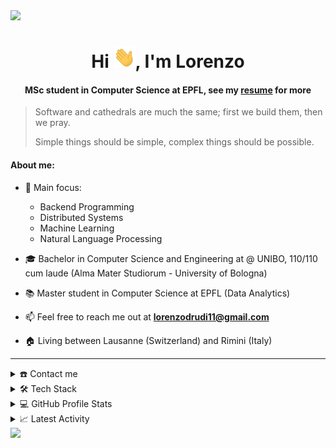<!--horizontal divider(gradiant)-->
<img src="https://user-images.githubusercontent.com/73097560/115834477-dbab4500-a447-11eb-908a-139a6edaec5c.gif">

<div align="center">
<h1 align="center">Hi <img width="35" src="https://github.com/drudilorenzo/drudilorenzo/blob/main/resources/waving.gif">, I'm Lorenzo</h1>
<h4 align="center">MSc student in Computer Science at EPFL, see my <a href="https://github.com/drudilorenzo/drudilorenzo/blob/main/resources/CV_LorenzoDrudi.pdf" target="_blank">resume</a> for more</h4>
</div>

> Software and cathedrals are much the same; first we build them, then we pray.
>
> Simple things should be simple, complex things should be possible.

<!--Intro start-->
#### About me:
- 🔭 Main focus:
  - Backend Programming
  - Distributed Systems
  - Machine Learning
  - Natural Language Processing

- 🎓 Bachelor in Computer Science and Engineering at @ UNIBO, 110/110 cum laude (Alma Mater Studiorum - University of Bologna)

- 📚 Master student in Computer Science at EPFL (Data Analytics)

- 📫 Feel free to reach me out at **lorenzodrudi11@gmail.com**

- 🏠 Living between Lausanne (Switzerland) and Rimini (Italy)
<!--Intro end-->

-----

<details>
  <summary>☎️ Contact me</summary>
<div>
  <samp>
    <h2 align="center">You can reach me by:</h2>
    <p align="center">
      <br/>
      <a href="https://www.linkedin.com/in/drudilorenzo/" target="blank"><img align="center"
         src="https://img.shields.io/badge/linkedin-%231DA1F2.svg?style=for-the-badge&logo=linkedin&logoColor=white"
         alt="drudilorenzo" height="30"/></a>
      <a href="mailto:lorenzodrudi11@gmail.com" target="blank"><img align="center"
         src="https://img.shields.io/badge/gmail-EA4335.svg?style=for-the-badge&logo=gmail&logoColor=white"
         alt="drudilorenzo" height="30"/></a>
      <a href="https://instagram.com/drudao_" target="blank"><img align="center"
         src="https://img.shields.io/badge/instagram-%23E4405F.svg?style=for-the-badge&logo=Instagram&logoColor=white"
         alt="drudilorenzo" height="30"/></a>
    </p>
  </samp>
</div>
</details>

<details>
  <summary>🛠️ Tech Stack</summary>
  
<div align="center">
  
#####  Programming languages

![JavaScript](https://img.shields.io/badge/JavaScript-F7DF1E?style=flat-square&logo=JavaScript&logoColor=white)
![TypeScript](https://img.shields.io/badge/typescript-%23007ACC.svg?style=flat-square&logo=typescript&logoColor=white)
![Python](https://img.shields.io/badge/Python-3776AB?style=flat-square&logo=Python&logoColor=white)
![C](https://img.shields.io/badge/C-A8B9CC?style=flat-square&logo=C&logoColor=white)
![C++](https://img.shields.io/badge/C%2B%2B-00599C?style=flat-square&logo=c%2B%2B&logoColor=white)
![C#](https://img.shields.io/badge/c%23-%23239120.svg?style=flat-square&logo=c-sharp&logoColor=white)
![Shell](https://img.shields.io/badge/Shell-FFD500?style=flat-square&logo=Shell&logoColor=white)
![Java](https://img.shields.io/badge/java-%23ED8B00.svg?style=flat-square&logo=openjdk&logoColor=white)
![Go](https://img.shields.io/badge/go-%2300ADD8.svg?style=flat-square&logo=go&logoColor=white)
![PHP](https://img.shields.io/badge/php-%23777BB4.svg?style=flat-square&logo=php&logoColor=white)

##### Frontend Development

![HTML5](https://img.shields.io/badge/HTML-E34F26?style=flat-square&logo=HTML5&logoColor=white)
![CSS3](https://img.shields.io/badge/CSS-1572B6?style=flat-square&logo=CSS3&logoColor=white)
![React](https://img.shields.io/badge/react-%2320232a.svg?style=flat-square&logo=react&logoColor=%2361DAFB)
![TailwindCSS](https://img.shields.io/badge/tailwindcss-%2338B2AC.svg?style=flat-square&logo=tailwind-css&logoColor=white)
![npm](https://img.shields.io/badge/npm-CB3837?style=flat-square&logo=npm&logoColor=white)
![Axios](https://img.shields.io/badge/Axios-5A29E4?style=flat-square&logo=Axios&logoColor=white)

##### Software & Tools

![AWS](https://img.shields.io/badge/AWS-%23FF9900.svg?style=flat-square&logo=amazon-aws&logoColor=white)
![Git](https://img.shields.io/badge/Git-F05032?style=flat-square&logo=Git&logoColor=white)
![GitHub](https://img.shields.io/badge/GitHub-181717?style=flat-square&logo=GitHub&logoColor=white)
![GitHub Actions](https://img.shields.io/badge/github%20actions-%232671E5.svg?style=flat-square&logo=githubactions&logoColor=white)
![Markdown](https://img.shields.io/badge/Markdown-000000?style=flat-square&logo=Markdown&logoColor=white)
![MySQL](https://img.shields.io/badge/MySQL-4479A1?style=flat-square&logo=MySQL&logoColor=white)
![LaTeX](https://img.shields.io/badge/LaTeX-008080?style=flat-square&logo=LaTeX&logoColor=white)
![JSON](https://img.shields.io/badge/JSON-000000?style=flat-square&logo=JSON&logoColor=white)
![Docker](https://img.shields.io/badge/docker-%230db7ed.svg?style=flat-square&logo=docker&logoColor=white)
![Postman](https://img.shields.io/badge/Postman-FF6C37?style=flat-square&logo=postman&logoColor=white)

##### Operating Systems

![Windows](https://img.shields.io/badge/Windows-0078D6?style=flat-square&logo=Windows&logoColor=white)
![Linux](https://img.shields.io/badge/Linux-FCC624?style=flat-square&logo=linux&logoColor=black)
![Ubuntu](https://img.shields.io/badge/Ubuntu-E95420?style=flat-square&logo=Ubuntu&logoColor=white)

</div>

</details>

<details> 
  <summary>💻 GitHub Profile Stats</summary>
  <div>
      <p align="center">
      <table align="center">
        <tr border="none">
          <td width="50%" align="center">
            <img src="https://github-readme-stats-lorenzodrudi.vercel.app/api?username=drudilorenzo&count_private=true&show_icons=true&theme=gruvbox">
            <br></br>
            <img  title="🔥 Get streak stats for your profile at git.io/streak-stats" alt="Mark streak" src="https://github-readme-streak-stats.herokuapp.com/?user=drudilorenzo&count_private=true&theme=gruvbox&hide_border=false" /> 
          </td>
          <td width="50%" align="center">
            <img  align="center"  src="https://github-readme-stats.anuraghazra1.vercel.app/api/top-langs/?username=drudilorenzo&count_private=true&theme=gruvbox&hide_border=false&no-bg=true&no-frame=true&langs_count=10"/>
          </td>
        </tr>
      </table>
      <!--- stats (end) -->
      <!--- trophy (start) -->
      <div align=center>
        <a href="https://github.com/ryo-ma/github-profile-trophy" title="Go to Source">
            <img align="center" width=84% src="https://github-profile-trophy.vercel.app/?username=drudilorenzo&theme=radical&row=1&column=7&margin-h=15&margin-w=5&no-bg=true" alt="TROPHY" />
          </a>
      </div>
      <!--- trophy (start) -->
      </p>        
      <!--- stats (end) -->
  </div>    
</details>

<details>
  <summary>📈 Latest Activity</summary>
    <div>
      <samp>
        <h2 align="center"> Real-time coding activity (in the last 7 days):</h2>
      </samp>
    </div> 
  
<p align="center">        
<!--START_SECTION:waka-->

```txt
Python             11 hrs 8 mins   █████████████████████▒░░░   85.40 %
Markdown           1 hr 29 mins    ███░░░░░░░░░░░░░░░░░░░░░░   11.49 %
reStructuredText   18 mins         ▓░░░░░░░░░░░░░░░░░░░░░░░░   02.34 %
JSON               2 mins          ░░░░░░░░░░░░░░░░░░░░░░░░░   00.35 %
Text               2 mins          ░░░░░░░░░░░░░░░░░░░░░░░░░   00.32 %
```

<!--END_SECTION:waka-->
</p>
  
</details>

<!--horizontal divider(gradiant)-->
<img src="https://user-images.githubusercontent.com/73097560/115834477-dbab4500-a447-11eb-908a-139a6edaec5c.gif">

